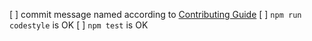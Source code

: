 <!--
Thank you for making pull request. Please fill in the template below. If unsure
about something, just do as best as you're able.
-->

[ ] commit message named according to [Contributing Guide](https://github.com/coderaiser/cloudcmd/blob/master/CONTRIBUTING.md "Contributting Guide")
[ ] `npm run codestyle` is OK
[ ] `npm test` is OK


